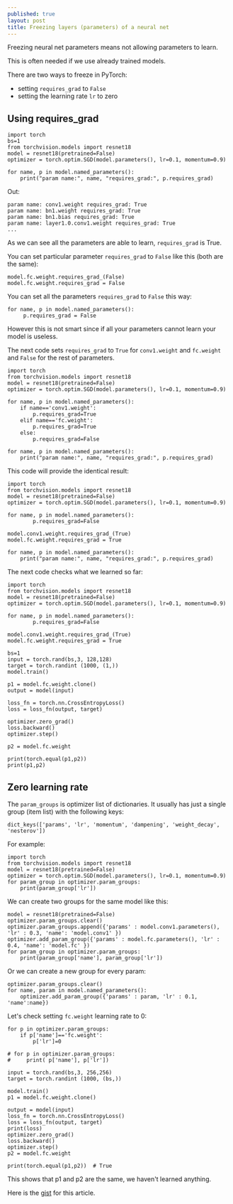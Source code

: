 ```yaml
---
published: true
layout: post
title: Freezing layers (parameters) of a neural net
---
```


Freezing neural net parameters means not allowing parameters to learn.

This is often needed if we use already trained models.

There are two ways to freeze in PyTorch:

* setting `requires_grad` to `False`
* setting the learning rate `lr` to zero

## Using requires_grad

```
import torch
bs=1
from torchvision.models import resnet18
model = resnet18(pretrained=False)
optimizer = torch.optim.SGD(model.parameters(), lr=0.1, momentum=0.9)

for name, p in model.named_parameters():
    print("param name:", name, "requires_grad:", p.requires_grad)
``` 

Out:

```
param name: conv1.weight requires_grad: True
param name: bn1.weight requires_grad: True
param name: bn1.bias requires_grad: True
param name: layer1.0.conv1.weight requires_grad: True
...
```

As we can see all the parameters are able to learn, `requires_grad` is True.

You can set particular parameter `requires_grad` to `False` like this (both are the same):

```    
model.fc.weight.requires_grad_(False)
model.fc.weight.requires_grad = False
```

You can set all the parameters `requires_grad` to `False` this way:

```
for name, p in model.named_parameters():
     p.requires_grad = False
```    
However this is not smart since if all your parameters cannot learn your model is useless.

The next code sets `requires_grad` to `True` for `conv1.weight` and `fc.weight` and `False` for the rest of parameters.

```
import torch
from torchvision.models import resnet18
model = resnet18(pretrained=False)
optimizer = torch.optim.SGD(model.parameters(), lr=0.1, momentum=0.9)

for name, p in model.named_parameters():
    if name=='conv1.weight':
        p.requires_grad=True
    elif name=='fc.weight':
        p.requires_grad=True
    else:
        p.requires_grad=False

for name, p in model.named_parameters():        
    print("param name:", name, "requires_grad:", p.requires_grad)
```

This code will provide the identical result:

```
import torch
from torchvision.models import resnet18
model = resnet18(pretrained=False)
optimizer = torch.optim.SGD(model.parameters(), lr=0.1, momentum=0.9)

for name, p in model.named_parameters():
        p.requires_grad=False

model.conv1.weight.requires_grad_(True)
model.fc.weight.requires_grad = True

for name, p in model.named_parameters():        
    print("param name:", name, "requires_grad:", p.requires_grad)
```

The next code checks what we learned so far:

```
import torch
from torchvision.models import resnet18
model = resnet18(pretrained=False)
optimizer = torch.optim.SGD(model.parameters(), lr=0.1, momentum=0.9)

for name, p in model.named_parameters():
        p.requires_grad=False

model.conv1.weight.requires_grad_(True)
model.fc.weight.requires_grad = True

bs=1
input = torch.rand(bs,3, 128,128)
target = torch.randint (1000, (1,))
model.train()

p1 = model.fc.weight.clone()
output = model(input)

loss_fn = torch.nn.CrossEntropyLoss()
loss = loss_fn(output, target)

optimizer.zero_grad()
loss.backward()
optimizer.step()

p2 = model.fc.weight

print(torch.equal(p1,p2))
print(p1,p2)
```

## Zero learning rate

The `param_groups` is optimizer list of dictionaries. It usually has just a single group (item list) with the following keys:

    dict_keys(['params', 'lr', 'momentum', 'dampening', 'weight_decay', 'nesterov'])

For example:

```
import torch
from torchvision.models import resnet18
model = resnet18(pretrained=False)
optimizer = torch.optim.SGD(model.parameters(), lr=0.1, momentum=0.9)
for param_group in optimizer.param_groups:
    print(param_group['lr'])
```    

We can create two groups for the same model like this:

```
model = resnet18(pretrained=False)
optimizer.param_groups.clear()
optimizer.param_groups.append({'params' : model.conv1.parameters(), 'lr' : 0.3, 'name': 'model.conv1' })
optimizer.add_param_group({'params' : model.fc.parameters(), 'lr' : 0.4, 'name': 'model.fc' })
for param_group in optimizer.param_groups:    
    print(param_group['name'], param_group['lr'])    
```

Or we can create a new group for every param:

```
optimizer.param_groups.clear() 
for name, param in model.named_parameters():
    optimizer.add_param_group({'params' : param, 'lr' : 0.1, 'name':name})    
```

Let's check setting `fc.weight` learning rate to 0:

```
for p in optimizer.param_groups:
    if p['name']=='fc.weight':
        p['lr']=0

# for p in optimizer.param_groups:
#     print( p['name'], p['lr'])

input = torch.rand(bs,3, 256,256)
target = torch.randint (1000, (bs,))

model.train()
p1 = model.fc.weight.clone()

output = model(input)
loss_fn = torch.nn.CrossEntropyLoss()
loss = loss_fn(output, target)
print(loss)
optimizer.zero_grad()
loss.backward()
optimizer.step()
p2 = model.fc.weight

print(torch.equal(p1,p2))  # True
```

This shows that p1 and p2 are the same, we haven't learned anything.

Here is the [gist](https://gist.github.com/dejanbatanjac/81c60e579849c07b8c9e93cf6a9797b5) for this article.
